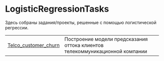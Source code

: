 # LogisticRegressionTasks

Здесь собраны задания/проекты, решенные с помощью логистической регрессии.

|   |   |
|:--|:--|
| [Telco_customer_churn](https://github.com/dmitry-arakcheev/LogisticRegressionTasks/tree/main/Telco_customer_churn) | Построение модели предсказания оттока клиентов телекоммуникационной компании |
